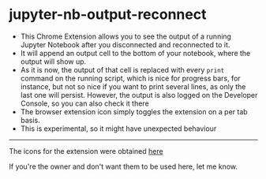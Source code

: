 # jupyter-nb-output-reconnect

- This Chrome Extension allows you to see the output of a running Jupyter Notebook after you disconnected and reconnected to it.
- It will append an output cell to the bottom of your notebook, where the output will show up.
- As it is now, the output of that cell is replaced with every `print` command on the running script, which is nice for progress bars, for instance, but not so nice if you want to print several lines, as only the last one will persist. However, the output is also logged on the Developer Console, so you can also check it there
- The browser extension icon simply toggles the extension on a per tab basis.
- This is experimental, so it might have unexpected behaviour

---
The icons for the extension were obtained
[here](http://iconizer.net/en/search/No-license-filtering/0-128/1/jupiter)

If you're the owner and don't want them to be used here, let me know.

